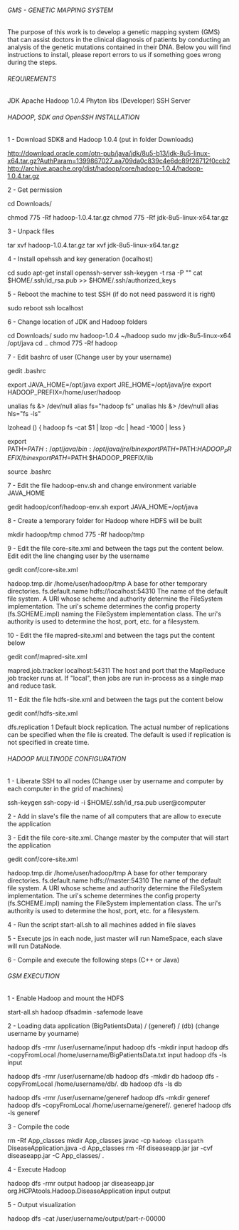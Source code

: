 ###### GMS - GENETIC MAPPING SYSTEM ######

The purpose of this work is to develop a genetic mapping system (GMS) that can assist doctors in the clinical diagnosis of patients by conducting an analysis of the genetic mutations contained in their DNA.
Below you will find instructions to install, please report errors to us if something goes wrong during the steps. 

###### REQUIREMENTS ######

JDK 
Apache Hadoop 1.0.4
Phyton libs (Developer)
SSH Server

###### HADOOP, SDK and OpenSSH INSTALLATION ######

1 - Download SDK8 and Hadoop 1.0.4 (put in folder Downloads)

http://download.oracle.com/otn-pub/java/jdk/8u5-b13/jdk-8u5-linux-x64.tar.gz?AuthParam=1399867027_aa709da0c839c4e6dc89f28712f0ccb2
http://archive.apache.org/dist/hadoop/core/hadoop-1.0.4/hadoop-1.0.4.tar.gz

2 - Get permission 

cd Downloads/

chmod 775 -Rf hadoop-1.0.4.tar.gz
chmod 775 -Rf jdk-8u5-linux-x64.tar.gz

3 - Unpack files

tar xvf hadoop-1.0.4.tar.gz
tar xvf jdk-8u5-linux-x64.tar.gz

4 - Install opehssh and key generation (localhost)

cd
sudo apt-get install openssh-server
ssh-keygen -t rsa -P ""
cat $HOME/.ssh/id_rsa.pub >> $HOME/.ssh/authorized_keys

5 - Reboot the machine to test SSH (if do not need password it is right)

sudo reboot
ssh localhost

6 - Change location of JDK and Hadoop folders

cd Downloads/
sudo mv hadoop-1.0.4 ~/hadoop
sudo mv jdk-8u5-linux-x64 /opt/java
cd ..
chmod 775 -Rf hadoop

7 - Edit bashrc of user (Change user by your username)

gedit .bashrc

export JAVA_HOME=/opt/java
export JRE_HOME=/opt/java/jre
export HADOOP_PREFIX=/home/user/hadoop

unalias fs &> /dev/null
alias fs="hadoop fs"
unalias hls &> /dev/null
alias hls="fs -ls"

lzohead () 
{
    hadoop fs -cat $1 | lzop -dc | head -1000 | less
}

export PATH=$PATH:/opt/java/bin:/opt/java/jre/bin
export PATH=$PATH:$HADOOP_PREFIX/bin
export PATH=$PATH:$HADOOP_PREFIX/lib

source .bashrc

7 - Edit the file hadoop-env.sh and change environment variable JAVA_HOME

gedit hadoop/conf/hadoop-env.sh
export JAVA_HOME=/opt/java

8 - Create a temporary folder for Hadoop where HDFS will be built

mkdir hadoop/tmp
chmod 775 -Rf hadoop/tmp

9 - Edit the file core-site.xml and between the tags <configuration> put the content below. Edit edit the line <value> changing user by the username

gedit conf/core-site.xml

<property>
  <name>hadoop.tmp.dir</name>
  <value>/home/user/hadoop/tmp</value>
  <description>A base for other temporary directories.</description>
</property>

<property>
  <name>fs.default.name</name>
  <value>hdfs://localhost:54310</value>
  <description>The name of the default file system.  A URI whose
  scheme and authority determine the FileSystem implementation.  The
  uri's scheme determines the config property (fs.SCHEME.impl) naming
  the FileSystem implementation class.  The uri's authority is used to
  determine the host, port, etc. for a filesystem.</description>
</property>

10 - Edit the file mapred-site.xml and between the tags <configuration> put the content below

gedit conf/mapred-site.xml

<property>
  <name>mapred.job.tracker</name>
  <value>localhost:54311</value>
  <description>The host and port that the MapReduce job tracker runs
  at.  If "local", then jobs are run in-process as a single map
  and reduce task.
  </description>
</property>

11 - Edit the file hdfs-site.xml and between the tags <configuration> put the content below

gedit conf/hdfs-site.xml

<property>
  <name>dfs.replication</name>
  <value>1</value>
  <description>Default block replication.
  The actual number of replications can be specified when the file is created.
  The default is used if replication is not specified in create time.
  </description>
</property>

###### HADOOP MULTINODE CONFIGURATION ######

1 - Liberate SSH to all nodes (Change user by username and computer by each computer in the grid of machines)

ssh-keygen
ssh-copy-id -i $HOME/.ssh/id_rsa.pub user@computer

2 - Add in slave's file the name of all computers that are allow to execute the application

3 - Edit the file core-site.xml. Change master by the computer that will start the application

gedit conf/core-site.xml

<property>
  <name>hadoop.tmp.dir</name>
  <value>/home/user/hadoop/tmp</value>
  <description>A base for other temporary directories.</description>
</property>

<property>
  <name>fs.default.name</name>
  <value>hdfs://master:54310</value>
  <description>The name of the default file system.  A URI whose
  scheme and authority determine the FileSystem implementation.  The
  uri's scheme determines the config property (fs.SCHEME.impl) naming
  the FileSystem implementation class.  The uri's authority is used to
  determine the host, port, etc. for a filesystem.</description>
</property>

4 - Run the script start-all.sh to all machines added in file slaves 

5 - Execute jps in each node, just master will run NameSpace, each slave will run DataNode.

6 - Compile and execute the following steps (C++ or Java)

###### GSM EXECUTION ######

1 - Enable Hadoop and mount the HDFS

start-all.sh
hadoop dfsadmin -safemode leave

2 - Loading data application (BigPatientsData) / (generef) / (db) (change username by yourname)

hadoop dfs -rmr /user/username/input
hadoop dfs -mkdir input
hadoop dfs -copyFromLocal /home/username/BigPatientsData.txt input
hadoop dfs -ls input

hadoop dfs -rmr /user/username/db
hadoop dfs -mkdir db
hadoop dfs -copyFromLocal /home/username/db/*.* db
hadoop dfs -ls db

hadoop dfs -rmr /user/username/generef
hadoop dfs -mkdir generef
hadoop dfs -copyFromLocal /home/username/generef/*.* generef
hadoop dfs -ls generef

3 - Compile the code

rm -Rf App_classes
mkdir App_classes
javac -cp `hadoop classpath` DiseaseApplication.java -d App_classes
rm -Rf diseaseapp.jar
jar -cvf diseaseapp.jar -C App_classes/ .

4 - Execute Hadoop

hadoop dfs -rmr output
hadoop jar diseaseapp.jar org.HCPAtools.Hadoop.DiseaseApplication input output

5 - Output visualization

hadoop dfs -cat /user/username/output/part-r-00000





